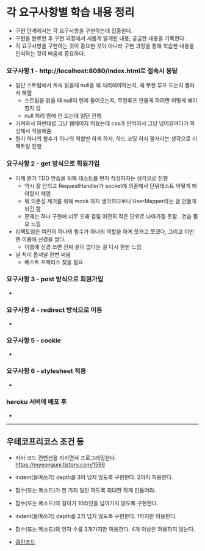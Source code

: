 # 각 요구사항별 학습 내용 정리
* 구현 단계에서는 각 요구사항을 구현하는데 집중한다. 
* 구현을 완료한 후 구현 과정에서 새롭게 알게된 내용, 궁금한 내용을 기록한다.
* 각 요구사항을 구현하는 것이 중요한 것이 아니라 구현 과정을 통해 학습한 내용을 인식하는 것이 배움에 중요하다. 

### 요구사항 1 - http://localhost:8080/index.html로 접속시 응답

- 일단 스트림에서 계속 읽을때 null을 왜 처리해야하는지, 왜 무한 루프 도는지 몰라서 해멤
  - 스트림을 읽을 때 null이 언제 들어오는지, 무한루프 안돌게 하려면 어떻게 해야할지 암
  - null 처리 맘에 안 드는데 일단 진행
- 가져와서 하란대로 그냥 웹페이지 띄웠는데 css가 안먹혀서 그냥 넘어갈려다가 파싱해서 적용해줌 
- 뭔가 하나의 함수가 하나의 역할만 하게 하자, 하드 코딩 하지 말자라는 생각으로 리팩토링 진행

### 요구사항 2 - get 방식으로 회원가입

- 이제 뭔가 TDD 연습을 위해 테스트를 먼저 작성하자는 생각으로 진행 
  - 역시 잘 안되고 RequestHandler가 socket에 의존해서 단위테스트 어떻게 해야할지 헤멤
  - 뭐 의존성 제거를 위해 mock 까지 생각하다보니 UserMapper라는 걸 만들게 되긴 함
  - 문제는 하나 구현에 너무 오래 걸림 여전히 작은 단위로 나아가질 못함.. 연습 필요 느낌
- 리팩토링은 여전히 하나의 함수가 하나의 역할을 하게 쪼개고 쪼갰다, 그리고 이번엔 이름에 신경을 썼다.
  - 이름에 신경 쓰면 진짜 끝이 없다는 걸 다시 한번 느낌
- 널 처리 옵셔널 한번 써봄
  - 베스트 프렉티스 찾을 필요

### 요구사항 3 - post 방식으로 회원가입
* 

### 요구사항 4 - redirect 방식으로 이동
* 

### 요구사항 5 - cookie
* 

### 요구사항 6 - stylesheet 적용
* 

### heroku 서버에 배포 후
* 

---

## 우테코프리코스 조건 등

- 자바 코드 컨벤션을 지키면서 프로그래밍한다. https://myeonguni.tistory.com/1596
- indent(들여쓰기) depth를 3이 넘지 않도록 구현한다. 2까지 허용한다.
- 함수(또는 메소드)가 한 가지 일만 하도록 최대한 작게 만들어라.
- 함수(또는 메소드)의 길이가 10라인을 넘어가지 않도록 구현한다.
- indent(들여쓰기) depth를 2가 넘지 않도록 구현한다. 1까지만 허용한다.
- 함수(또는 메소드)의 인자 수를 3개가지만 허용한다. 4개 이상은 허용하지 않는다.

- [클린코드](https://github.com/Yooii-Studios/Clean-Code/blob/master/Chapter%2010%20-%20%ED%81%B4%EB%9E%98%EC%8A%A4.md)

